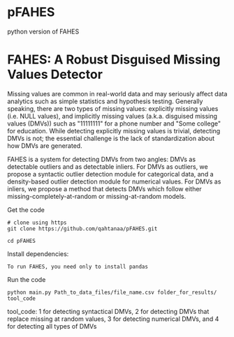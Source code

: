 # pFAHES
python version of FAHES

# FAHES: A Robust Disguised Missing Values Detector
Missing values are common in real-world data and may seriously affect data analytics such as simple statistics and hypothesis testing. Generally speaking, there are two types of missing values:  explicitly missing values (i.e. NULL values), and implicitly missing values (a.k.a. disguised missing values (DMVs)) such as "11111111" for a phone number and "Some college" for education. While detecting explicitly missing values is trivial, detecting DMVs is not; the essential challenge is the lack of standardization about how DMVs are generated. 

FAHES is a system for detecting DMVs from two angles: DMVs as detectable outliers and as detectable inliers.  For DMVs as outliers, we propose a syntactic outlier detection module for categorical data, and a density-based outlier detection module for numerical values. For DMVs as inliers, we propose a method that detects DMVs which follow either missing-completely-at-random or missing-at-random models. 


Get the code

    # clone using https
    git clone https://github.com/qahtanaa/pFAHES.git
    
    cd pFAHES
    
Install dependencies:

    To run FAHES, you need only to install pandas

Run the code
    
    python main.py Path_to_data_files/file_name.csv folder_for_results/ tool_code

tool_code: 1 for detecting syntactical DMVs,
           2 for detecting DMVs that replace missing at random values, 
           3 for detecting numerical DMVs, and
           4 for detecting all types of DMVs
